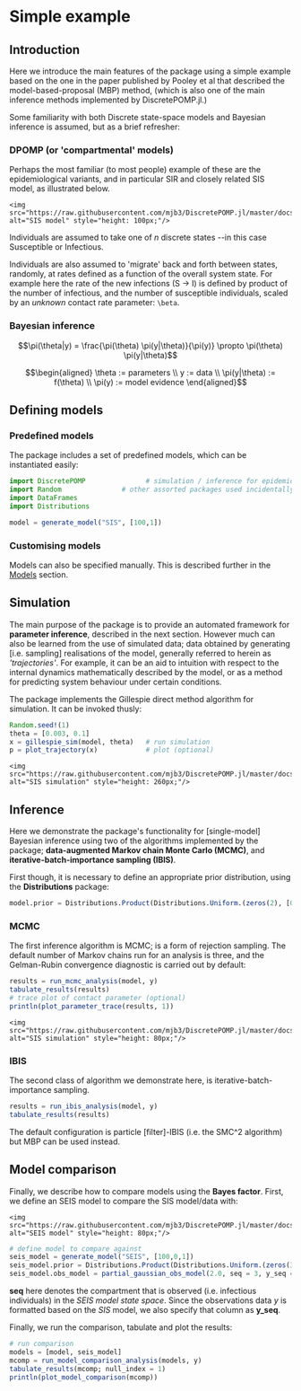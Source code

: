 # Simple example

## Introduction

Here we introduce the main features of the package using a simple example based on the one in the paper published by Pooley et al that described the model-based-proposal (MBP) method, (which is also one of the main inference methods implemented by DiscretePOMP.jl.)

Some familiarity with both Discrete state-space models and Bayesian inference is assumed, but as a brief refresher:

### DPOMP (or 'compartmental' models)

Perhaps the most familiar (to most people) example of these are the epidemiological variants, and in particular SIR and closely related SIS model, as illustrated below.

```@raw html
<img src="https://raw.githubusercontent.com/mjb3/DiscretePOMP.jl/master/docs/img/sis.png" alt="SIS model" style="height: 100px;"/>
```
Individuals are assumed to take one of *n* discrete states --in this case Susceptible or Infectious.

Individuals are also assumed to 'migrate' back and forth between states, randomly, at rates defined as a function of the overall system state. For example here the rate of the new infections (S -> I) is defined by product of the number of infectious, and the number of susceptible individuals, scaled by an *unknown* contact rate parameter: ``\beta``.

### Bayesian inference


```math
\pi(\theta|y) = \frac{\pi(\theta) \pi(y|\theta)}{\pi(y)} \propto \pi(\theta) \pi(y|\theta)
```

```math
\begin{aligned}
\theta := parameters  \\
y := data \\
\pi(y|\theta) := f(\theta)  \\
\pi(y) := model evidence
\end{aligned}
```

## Defining models

### Predefined models

The package includes a set of predefined models, which can be instantiated easily:

``` julia
import DiscretePOMP               # simulation / inference for epidemiological models
import Random               # other assorted packages used incidentally
import DataFrames
import Distributions

model = generate_model("SIS", [100,1])
```

### Customising models

Models can also be specified manually. This is described further in the [Models](@ref) section.

## Simulation

The main purpose of the package is to provide an automated framework for **parameter inference**, described in the next section. However much can also be learned from the use of simulated data; data obtained by generating [i.e. sampling] realisations of the model, generally referred to herein as *'trajectories'*. For example, it can be an aid to intuition with respect to the internal dynamics mathematically described by the model, or as a method for predicting system behaviour under certain conditions.

The package implements the Gillespie direct method algorithm for simulation. It can be invoked thusly:

``` julia
Random.seed!(1)
theta = [0.003, 0.1]
x = gillespie_sim(model, theta)	  # run simulation
p = plot_trajectory(x)            # plot (optional)
```

```@raw html
<img src="https://raw.githubusercontent.com/mjb3/DiscretePOMP.jl/master/docs/img/sis_sim.png" alt="SIS simulation" style="height: 260px;"/>
```

## Inference

Here we demonstrate the package's functionality for [single-model] Bayesian inference using two of the algorithms implemented by the package; **data-augmented Markov chain Monte Carlo (MCMC)**, and **iterative-batch-importance sampling (IBIS)**.

First though, it is necessary to define an appropriate prior distribution, using the **Distributions** package:

``` julia
model.prior = Distributions.Product(Distributions.Uniform.(zeros(2), [0.1, 0.5]))
```

### MCMC

The first inference algorithm is MCMC; is a form of rejection sampling. The default number of Markov chains run for an analysis is three, and the Gelman-Rubin convergence diagnostic is carried out by default:

``` julia
results = run_mcmc_analysis(model, y)
tabulate_results(results)
# trace plot of contact parameter (optional)
println(plot_parameter_trace(results, 1))
```

```@raw html
<img src="https://raw.githubusercontent.com/mjb3/DiscretePOMP.jl/master/docs/img/trace.png" alt="SIS simulation" style="height: 80px;"/>
```

### IBIS
The second class of algorithm we demonstrate here, is iterative-batch-importance sampling.

``` julia
results = run_ibis_analysis(model, y)
tabulate_results(results)
```

The default configuration is particle [filter]-IBIS (i.e. the SMC^2 algorithm) but MBP can be used instead.

## Model comparison

Finally, we describe how to compare models using the **Bayes factor**. First, we define an SEIS model to compare the SIS model/data with:

```@raw html
<img src="https://raw.githubusercontent.com/mjb3/DiscretePOMP.jl/master/docs/img/seis.png" alt="SEIS model" style="height: 80px;"/>
```

``` julia
# define model to compare against
seis_model = generate_model("SEIS", [100,0,1])
seis_model.prior = Distributions.Product(Distributions.Uniform.(zeros(3), [0.1,0.5,0.5]))
seis_model.obs_model = partial_gaussian_obs_model(2.0, seq = 3, y_seq = 2)
```

**seq** here denotes the compartment that is observed (i.e. infectious individuals) in the *SEIS model state space*. Since the observations data *y* is formatted based on the *SIS* model, we also specify that column as **y_seq**.

Finally, we run the comparison, tabulate and plot the results:

``` julia
# run comparison
models = [model, seis_model]
mcomp = run_model_comparison_analysis(models, y)
tabulate_results(mcomp; null_index = 1)
println(plot_model_comparison(mcomp))
```
